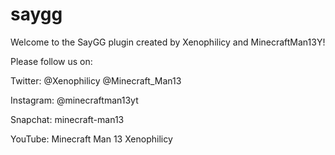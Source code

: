 # saygg

Welcome to the SayGG plugin created by Xenophilicy and MinecraftMan13Y!

Please follow us on:

Twitter:
@Xenophilicy
@Minecraft_Man13

Instagram:
@minecraftman13yt

Snapchat:
minecraft-man13

YouTube:
Minecraft Man 13 
Xenophilicy
